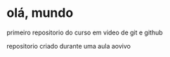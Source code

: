# olá, mundo
 primeiro repositorio do curso em video de git e github

 repositorio criado durante uma aula aovivo
